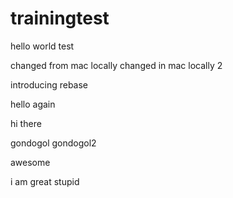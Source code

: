 # trainingtest




hello world test

changed from mac locally
changed in mac locally 2

introducing rebase

hello again

hi there

gondogol
gondogol2

awesome


i am great stupid

